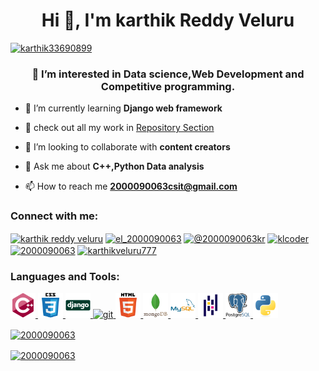 <h1 align="center">Hi 👋, I'm karthik Reddy Veluru</h1>
<p align="left"> <a href="https://twitter.com/karthik33690899" target="blank"><img src="https://img.shields.io/twitter/follow/karthik33690899?logo=twitter&style=for-the-badge" alt="karthik33690899" /></a> </p>
<h3 align="center">
  👀 I’m interested in Data science,Web Development and Competitive programming.</h3>

- 🌱 I’m currently learning **Django web framework**
- 👨‍ check out all my work in [Repository Section](https://github.com/knockcat?tab=repositories)

- 👯 I’m looking to collaborate with **content creators**

- 💬 Ask me about **C++,Python Data analysis**

- 📫 How to reach me **2000090063csit@gmail.com**

<h3 align="left">Connect with me:</h3>
<p align="left">
<a href="https://linkedin.com/in/karthik reddy veluru" target="blank"><img align="center" src="https://raw.githubusercontent.com/rahuldkjain/github-profile-readme-generator/master/src/images/icons/Social/linked-in-alt.svg" alt="karthik reddy veluru" height="30" width="40" /></a>
<a href="https://www.codechef.com/users/el_2000090063" target="blank"><img align="center" src="https://cdn.jsdelivr.net/npm/simple-icons@3.1.0/icons/codechef.svg" alt="el_2000090063" height="30" width="40" /></a>
<a href="https://www.hackerrank.com/@2000090063kr" target="blank"><img align="center" src="https://raw.githubusercontent.com/rahuldkjain/github-profile-readme-generator/master/src/images/icons/Social/hackerrank.svg" alt="@2000090063kr" height="30" width="40" /></a>
<a href="https://codeforces.com/profile/klcoder" target="blank"><img align="center" src="https://raw.githubusercontent.com/rahuldkjain/github-profile-readme-generator/master/src/images/icons/Social/codeforces.svg" alt="klcoder" height="30" width="40" /></a>
<a href="https://www.leetcode.com/2000090063" target="blank"><img align="center" src="https://raw.githubusercontent.com/rahuldkjain/github-profile-readme-generator/master/src/images/icons/Social/leet-code.svg" alt="2000090063" height="30" width="40" /></a>
<a href="https://auth.geeksforgeeks.org/user/karthikveluru777" target="blank"><img align="center" src="https://raw.githubusercontent.com/rahuldkjain/github-profile-readme-generator/master/src/images/icons/Social/geeks-for-geeks.svg" alt="karthikveluru777" height="30" width="40" /></a>
</p>

<h3 align="left">Languages and Tools:</h3>
<p align="left"> <a href="https://www.w3schools.com/cpp/" target="_blank" rel="noreferrer"> <img src="https://raw.githubusercontent.com/devicons/devicon/master/icons/cplusplus/cplusplus-original.svg" alt="cplusplus" width="40" height="40"/> </a> <a href="https://www.w3schools.com/css/" target="_blank" rel="noreferrer"> <img src="https://raw.githubusercontent.com/devicons/devicon/master/icons/css3/css3-original-wordmark.svg" alt="css3" width="40" height="40"/> </a> <a href="https://www.djangoproject.com/" target="_blank" rel="noreferrer"> <img src="https://raw.githubusercontent.com/devicons/devicon/master/icons/django/django-original.svg" alt="django" width="40" height="40"/> </a> <a href="https://git-scm.com/" target="_blank" rel="noreferrer"> <img src="https://www.vectorlogo.zone/logos/git-scm/git-scm-icon.svg" alt="git" width="40" height="40"/> </a> <a href="https://www.w3.org/html/" target="_blank" rel="noreferrer"> <img src="https://raw.githubusercontent.com/devicons/devicon/master/icons/html5/html5-original-wordmark.svg" alt="html5" width="40" height="40"/> </a> <a href="https://www.mongodb.com/" target="_blank" rel="noreferrer"> <img src="https://raw.githubusercontent.com/devicons/devicon/master/icons/mongodb/mongodb-original-wordmark.svg" alt="mongodb" width="40" height="40"/> </a> <a href="https://www.mysql.com/" target="_blank" rel="noreferrer"> <img src="https://raw.githubusercontent.com/devicons/devicon/master/icons/mysql/mysql-original-wordmark.svg" alt="mysql" width="40" height="40"/> </a> <a href="https://pandas.pydata.org/" target="_blank" rel="noreferrer"> <img src="https://raw.githubusercontent.com/devicons/devicon/2ae2a900d2f041da66e950e4d48052658d850630/icons/pandas/pandas-original.svg" alt="pandas" width="40" height="40"/> </a> <a href="https://www.postgresql.org" target="_blank" rel="noreferrer"> <img src="https://raw.githubusercontent.com/devicons/devicon/master/icons/postgresql/postgresql-original-wordmark.svg" alt="postgresql" width="40" height="40"/> </a> <a href="https://www.python.org" target="_blank" rel="noreferrer"> <img src="https://raw.githubusercontent.com/devicons/devicon/master/icons/python/python-original.svg" alt="python" width="40" height="40"/> </a> <a href="https://www.scala-lang.org" target="_blank" rel="noreferrer">  </p>

<p><img align="center" src="https://github-readme-stats.vercel.app/api/top-langs?username=2000090063&show_icons=true&locale=en&layout=compact" alt="2000090063" /></p>

<p><img align="center" src="https://github-readme-streak-stats.herokuapp.com/?user=2000090063&" alt="2000090063" /></p>
